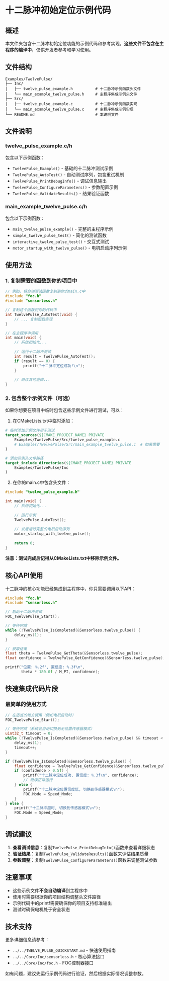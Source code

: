# 十二脉冲初始定位示例代码

## 概述

本文件夹包含十二脉冲初始定位功能的示例代码和参考实现，**这些文件不包含在主程序的编译中**，仅供开发者参考和学习使用。

## 文件结构

```
Examples/TwelvePulse/
├── Inc/
│   ├── twelve_pulse_example.h          # 十二脉冲示例函数头文件
│   └── main_example_twelve_pulse.h     # 主程序集成示例头文件
├── Src/
│   ├── twelve_pulse_example.c          # 十二脉冲示例函数实现
│   └── main_example_twelve_pulse.c     # 主程序集成示例实现
└── README.md                           # 本说明文件
```

## 文件说明

### twelve_pulse_example.c/h
包含以下示例函数：
- `TwelvePulse_Example()` - 基础的十二脉冲测试示例
- `TwelvePulse_AutoTest()` - 自动测试序列，包含重试机制
- `TwelvePulse_PrintDebugInfo()` - 调试信息输出
- `TwelvePulse_ConfigureParameters()` - 参数配置示例
- `TwelvePulse_ValidateResults()` - 结果验证函数

### main_example_twelve_pulse.c/h
包含以下示例函数：
- `main_twelve_pulse_example()` - 完整的主程序示例
- `simple_twelve_pulse_test()` - 简化的测试函数
- `interactive_twelve_pulse_test()` - 交互式测试
- `motor_startup_with_twelve_pulse()` - 电机启动序列示例

## 使用方法

### 1. 复制需要的函数到你的项目中

```c
// 例如，将自动测试函数复制到你的main.c中
#include "foc.h"
#include "sensorless.h"

// 复制这个函数到你的代码中
int TwelvePulse_AutoTest(void) {
    // ... 复制函数实现
}

// 在主程序中调用
int main(void) {
    // 系统初始化...
    
    // 运行十二脉冲测试
    int result = TwelvePulse_AutoTest();
    if (result == 0) {
        printf("十二脉冲定位成功!\n");
    }
    
    // 继续其他逻辑...
}
```

### 2. 包含整个示例文件（可选）

如果你想要在项目中临时包含这些示例文件进行测试，可以：

1. 在CMakeLists.txt中临时添加：
```cmake
# 临时添加示例文件用于测试
target_sources(${CMAKE_PROJECT_NAME} PRIVATE
    Examples/TwelvePulse/Src/twelve_pulse_example.c
    # Examples/TwelvePulse/Src/main_example_twelve_pulse.c  # 如果需要
)

# 添加示例头文件路径
target_include_directories(${CMAKE_PROJECT_NAME} PRIVATE
    Examples/TwelvePulse/Inc
)
```

2. 在你的main.c中包含头文件：
```c
#include "twelve_pulse_example.h"

int main(void) {
    // 系统初始化...
    
    // 运行示例
    TwelvePulse_AutoTest();
    
    // 或者运行完整的电机启动序列
    motor_startup_with_twelve_pulse();
    
    return 0;
}
```

**注意：测试完成后记得从CMakeLists.txt中移除示例文件。**

## 核心API使用

十二脉冲的核心功能已经集成到主程序中，你只需要调用以下API：

```c
#include "foc.h"
#include "sensorless.h"

// 启动十二脉冲测试
FOC_TwelvePulse_Start();

// 等待完成
while (!TwelvePulse_IsCompleted(&Sensorless.twelve_pulse)) {
    delay_ms(1);
}

// 获取结果
float theta = TwelvePulse_GetTheta(&Sensorless.twelve_pulse);
float confidence = TwelvePulse_GetConfidence(&Sensorless.twelve_pulse);

printf("位置: %.2f°, 置信度: %.3f\n", 
       theta * 180.0f / M_PI, confidence);
```

## 快速集成代码片段

### 最简单的使用方式

```c
// 在适当的地方调用（例如电机启动时）
FOC_TwelvePulse_Start();

// 等待完成（系统会自动切换到无位置传感器模式）
uint32_t timeout = 0;
while (!TwelvePulse_IsCompleted(&Sensorless.twelve_pulse) && timeout < 5000) {
    delay_ms(1);
    timeout++;
}

if (TwelvePulse_IsCompleted(&Sensorless.twelve_pulse)) {
    float confidence = TwelvePulse_GetConfidence(&Sensorless.twelve_pulse);
    if (confidence > 0.5f) {
        printf("十二脉冲定位成功, 置信度: %.3f\n", confidence);
        // 继续正常运行
    } else {
        printf("十二脉冲定位置信度低, 切换到传感器模式\n");
        FOC.Mode = Speed_Mode;
    }
} else {
    printf("十二脉冲超时, 切换到传感器模式\n");
    FOC.Mode = Speed_Mode;
}
```

## 调试建议

1. **查看调试信息**：复制`TwelvePulse_PrintDebugInfo()`函数来查看详细状态
2. **验证结果**：复制`TwelvePulse_ValidateResults()`函数来评估结果质量
3. **参数调整**：复制`TwelvePulse_ConfigureParameters()`函数来调整测试参数

## 注意事项

- 这些示例文件**不会自动编译**到主程序中
- 使用时需要根据你的项目结构调整头文件路径
- 示例代码中的printf需要确保你的项目支持标准输出
- 测试时确保电机处于安全状态

## 技术支持

更多详细信息请参考：
- `../../TWELVE_PULSE_QUICKSTART.md` - 快速使用指南
- `../../Core/Inc/sensorless.h` - 核心算法接口
- `../../Core/Inc/foc.h` - FOC控制器接口

如有问题，建议先运行示例代码进行验证，然后根据实际情况调整参数。
